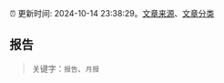 :alarm_clock: 更新时间: 2024-10-14 23:38:29。[文章来源](/README.md)、[文章分类](/TAGS.md)

## 报告


> 关键字：`报告`、`月报`



